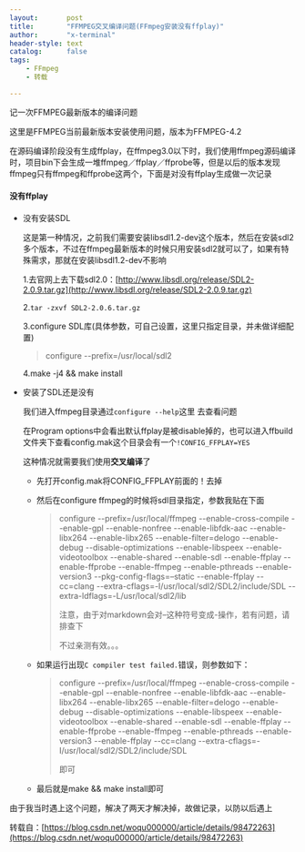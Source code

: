 ```yaml
---
layout:       post
title:        "FFMPEG交叉编译问题(FFmpeg安装没有ffplay)"
author:       "x-terminal"
header-style: text
catalog:      false
tags:
    - FFmpeg
    - 转载

---
```


记一次FFMPEG最新版本的编译问题

这里是FFMPEG当前最新版本安装使用问题，版本为FFMPEG-4.2

在源码编译阶段没有生成ffplay，在ffmpeg3.0以下时，我们使用ffmpeg源码编译时，项目bin下会生成一堆ffmpeg／ffplay／ffprobe等，但是以后的版本发现ffmpeg只有ffmpeg和ffprobe这两个，下面是对没有ffplay生成做一次记录

#### 没有ffplay

- 没有安装SDL

  这是第一种情况，之前我们需要安装libsdl1.2-dev这个版本，然后在安装sdl2多个版本，不过在ffmpeg最新版本的时候只用安装sdl2就可以了，如果有特殊需求，那就在安装libsdl1.2-dev不影响

  1.去官网上去下载sdl2.0：[http://www.libsdl.org/release/SDL2-2.0.9.tar.gz](http://www.libsdl.org/release/SDL2-2.0.9.tar.gz)

  2.`tar -zxvf SDL2-2.0.6.tar.gz`

  3.configure SDL库(具体参数，可自己设置，这里只指定目录，并未做详细配置)

  > configure --prefix=/usr/local/sdl2

  4.make -j4 && make install

- 安装了SDL还是没有

  我们进入ffmpeg目录通过`configure --help`这里 去查看问题

  在Program options中会看出默认ffplay是被disable掉的，也可以进入ffbuild文件夹下查看config.mak这个目录会有一个`!CONFIG_FFPLAY=YES`

  这种情况就需要我们使用**交叉编译**了

  - 先打开config.mak将CONFIG_FFPLAY前面的！去掉

  - 然后在configure ffmpeg的时候将sdl目录指定，参数我贴在下面

    > configure --prefix=/usr/local/ffmpeg --enable-cross-compile --enable-gpl --enable-nonfree --enable-libfdk-aac --enable-libx264 --enable-libx265 --enable-filter=delogo --enable-debug --disable-optimizations --enable-libspeex --enable-videotoolbox --enable-shared --enable-sdl --enable-ffplay --enable-ffprobe --enable-ffmpeg --enable-pthreads --enable-version3 --pkg-config-flags=–static --enable-ffplay --cc=clang --extra-cflags=-I/usr/local/sdl2/SDL2/include/SDL --extra-ldflags=-L/usr/local/sdl2/lib
    >
    > 注意，由于对markdown会对–这种符号变成-操作，若有问题，请排查下
    >
    > 不过亲测有效。。。

  - 如果运行出现`C compiler test failed.`错误，则参数如下：

    > configure --prefix=/usr/local/ffmpeg --enable-cross-compile --enable-gpl --enable-nonfree --enable-libfdk-aac --enable-libx264 --enable-libx265 --enable-filter=delogo --enable-debug --disable-optimizations --enable-libspeex --enable-videotoolbox --enable-shared --enable-sdl --enable-ffplay --enable-ffprobe --enable-ffmpeg --enable-pthreads --enable-version3 --enable-ffplay --cc=clang --extra-cflags=-I/usr/local/sdl2/SDL2/include/SDL
    >
    > 即可

  - 最后就是make && make install即可

由于我当时遇上这个问题，解决了两天才解决掉，故做记录，以防以后遇上

转载自：[https://blog.csdn.net/woqu000000/article/details/98472263](https://blog.csdn.net/woqu000000/article/details/98472263)
